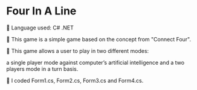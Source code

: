 # Four In A Line
 Language used: C# .NET

 This game is a simple game based on the concept from "Connect Four".

	This game allows a user to play in two different modes: 

a single player mode against computer’s artificial intelligence and a two players mode in a turn basis. 

 I coded Form1.cs, Form2.cs, Form3.cs and Form4.cs.
